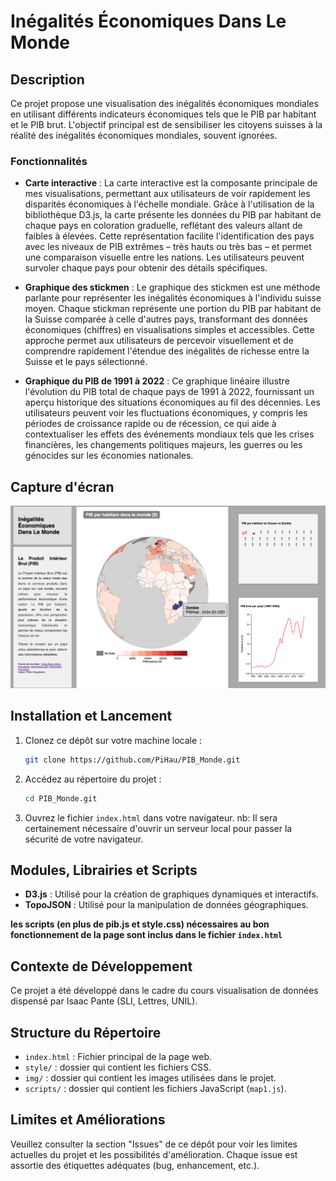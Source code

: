 # Inégalités Économiques Dans Le Monde

## Description

Ce projet propose une visualisation des inégalités économiques mondiales en utilisant différents indicateurs économiques tels que le PIB par habitant et le PIB brut. L'objectif principal est de sensibiliser les citoyens suisses à la réalité des inégalités économiques mondiales, souvent ignorées.

### Fonctionnalités

- **Carte interactive** : La carte interactive est la composante principale de mes visualisations, permettant aux utilisateurs de voir rapidement les disparités économiques à l'échelle mondiale. Grâce à l'utilisation de la bibliothèque D3.js, la carte présente les données du PIB par habitant de chaque pays en coloration graduelle, reflétant des valeurs allant de faibles à élevées. Cette représentation facilite l'identification des pays avec les niveaux de PIB extrêmes – très hauts ou très bas – et permet une comparaison visuelle entre les nations. Les utilisateurs peuvent survoler chaque pays pour obtenir des détails spécifiques.
  
- **Graphique des stickmen** : Le graphique des stickmen est une méthode parlante pour représenter les inégalités économiques à l'individu suisse moyen. Chaque stickman représente une portion du PIB par habitant de la Suisse comparée à celle d'autres pays, transformant des données économiques (chiffres) en visualisations simples et accessibles. Cette approche permet aux utilisateurs de percevoir visuellement et de comprendre rapidement l'étendue des inégalités de richesse entre la Suisse et le pays sélectionné.

- **Graphique du PIB de 1991 à 2022** : Ce graphique linéaire illustre l'évolution du PIB total de chaque pays de 1991 à 2022, fournissant un aperçu historique des situations économiques au fil des décennies. Les utilisateurs peuvent voir les fluctuations économiques, y compris les périodes de croissance rapide ou de récession, ce qui aide à contextualiser les effets des événements mondiaux tels que les crises financières, les changements politiques majeurs, les guerres ou les génocides sur les économies nationales.

## Capture d'écran

 ![Capture d'écran](img/screenshot1.png)
 
## Installation et Lancement

1. Clonez ce dépôt sur votre machine locale :
    ```bash
    git clone https://github.com/PiHau/PIB_Monde.git
    ```
2. Accédez au répertoire du projet :
    ```bash
    cd PIB_Monde.git
    ```
3. Ouvrez le fichier `index.html` dans votre navigateur. nb: Il sera certainement nécessaire d'ouvrir un serveur local pour passer la sécurité de votre navigateur.

## Modules, Librairies et Scripts

- **D3.js** : Utilisé pour la création de graphiques dynamiques et interactifs.
- **TopoJSON** : Utilisé pour la manipulation de données géographiques.

 **les scripts (en plus de pib.js et style.css) nécessaires au bon fonctionnement de la page sont inclus dans le fichier `index.html`**


## Contexte de Développement

Ce projet a été développé dans le cadre du cours visualisation de données dispensé par Isaac Pante (SLI, Lettres, UNIL).

## Structure du Répertoire

- `index.html` : Fichier principal de la page web.
- `style/` : dossier qui contient les fichiers CSS.
- `img/` : dossier qui contient les images utilisées dans le projet.
- `scripts/` : dossier qui contient les fichiers JavaScript (`map1.js`).

## Limites et Améliorations

Veuillez consulter la section "Issues" de ce dépôt pour voir les limites actuelles du projet et les possibilités d'amélioration. Chaque issue est assortie des étiquettes adéquates (bug, enhancement, etc.).
